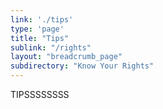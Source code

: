 ```yaml
---
link: './tips'
type: 'page'
title: "Tips"
sublink: "/rights"
layout: "breadcrumb_page"
subdirectory: "Know Your Rights"
---
```

TIPSSSSSSSS